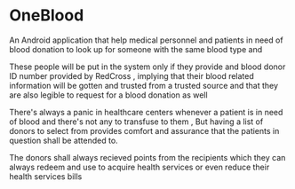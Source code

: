 # OneBlood
An Android application that help medical personnel and patients in need of blood donation to look up for someone with the same blood type and

These people will be put in the system only if they provide and blood donor ID number provided by RedCross , implying that their blood related information will be gotten and trusted from a trusted source and that they are also legible to request for a blood donation as well 

There's always a panic in healthcare centers whenever a patient is in need of blood and there's not any to transfuse to them ,
But having a list of donors to select from provides comfort and assurance that the patients in question shall be attended to.

The donors shall always recieved points from the recipients which they can always redeem and use to acquire health services or even reduce their health services bills
